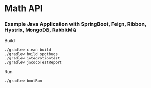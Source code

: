 # Math API #

### Example Java Application with SpringBoot, Feign, Ribbon, Hystrix, MongoDB, RabbitMQ ###

Build
```
./gradlew clean build
./gradlew build spotbugs
./gradlew integrationtest
./gradlew jacocoTestReport
```

Run
```
./gradlew bootRun
```